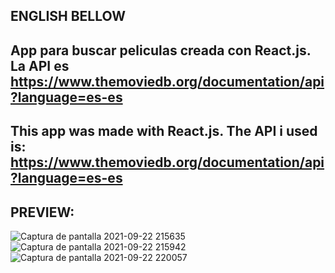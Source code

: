 ENGLISH BELLOW
---------------------------------------------------------------------------------------------------------------------
App para buscar peliculas creada con React.js. La API es https://www.themoviedb.org/documentation/api?language=es-es
---------------------------------------------------------------------------------------------------------------------
This app was made with React.js. The API i used is: https://www.themoviedb.org/documentation/api?language=es-es
---------------------------------------------------------------------------------------------------------------------
PREVIEW:
---------------------------------------------------------------------------------------------------------------------
![Captura de pantalla 2021-09-22 215635](https://user-images.githubusercontent.com/58890694/134441066-12e157f5-021c-4b1c-baae-8d0640aff6e2.png)
![Captura de pantalla 2021-09-22 215942](https://user-images.githubusercontent.com/58890694/134441078-d613f216-2998-4ad7-95c5-e6e254edd0e2.png)
![Captura de pantalla 2021-09-22 220057](https://user-images.githubusercontent.com/58890694/134441248-fc5b4945-94af-4389-be8d-584f1feb7577.png)
